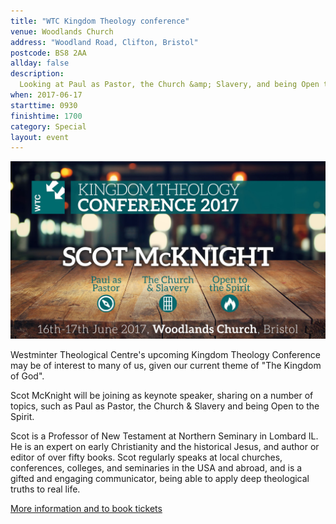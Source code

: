 ```yaml
---
title: "WTC Kingdom Theology conference"
venue: Woodlands Church
address: "Woodland Road, Clifton, Bristol"
postcode: BS8 2AA
allday: false
description: 
  Looking at Paul as Pastor, the Church &amp; Slavery, and being Open to the Spirit
when: 2017-06-17
starttime: 0930
finishtime: 1700
category: Special
layout: event
---
```

<img src="/assets/img/KTC2017_banner-16by9.jpg" alt="Kingdom Theology Conference flyer" />

Westminter Theological Centre's upcoming Kingdom Theology Conference may be of interest to many of us, given our current theme of "The Kingdom of God".

Scot McKnight will be joining as keynote speaker, sharing on a number of topics, such as Paul as Pastor, the Church & Slavery and being Open to the Spirit.

Scot is a Professor of New Testament at Northern Seminary in Lombard IL.  He is an expert on early Christianity and the historical Jesus, and author or editor of over fifty books. Scot regularly speaks at local churches, conferences, colleges, and seminaries in the USA and abroad, and is a gifted and engaging communicator, being able to apply deep theological truths to real life.

<a href="http://wtctheology.org.uk/events/ktc2017/">More information and to book tickets</a>